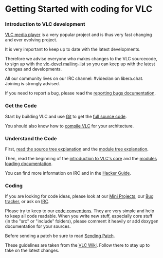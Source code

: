 # Getting Started with coding for VLC

### Introduction to VLC development
[VLC media player](https://wiki.videolan.org/VLC_media_player/) is a very popular project and is thus very fast changing and ever evolving project.

It is very important to keep up to date with the latest developments.

Therefore we advise everyone who makes changes to the VLC sourcecode, to sign up with the [vlc-devel mailing-list](https://www.videolan.org/support/lists.html) so you can keep up with the latest changes and developments.

All our community lives on our IRC channel: #videolan on libera.chat. Joining is strongly advised.

If you need to report a bug, please read the [reporting bugs documentation](https://wiki.videolan.org/Report_bugs/).

### Get the Code

Start by building VLC and use [Git](https://wiki.videolan.org/Git/) to get the [full source code](https://wiki.videolan.org/VLC_Source_code/#How_to_get_VLC_media_player.27s_latest_source_tree).

You should also know how to [compile VLC](https://wiki.videolan.org/Category:Building/) for your architecture.

### Understand the Code

First, [read the source tree explanation](https://wiki.videolan.org/Hacker_Guide/VLC_source_tree/) and the [module tree explanation](https://wiki.videolan.org/Modules_source_tree/).

Then, read the beginning of the [introduction to VLC's core](https://wiki.videolan.org/Hacker_Guide/Core/) and the [modules loading documentation](https://wiki.videolan.org/Documentation:VLC_Modules_Loading/).

You can find more information on IRC and in the [Hacker Guide](https://wiki.videolan.org/Hacker_Guide/).

### Coding

If you are looking for code ideas, please look at our [Mini Projects](https://wiki.videolan.org/Mini_Projects/), our [Bug tracker](https://trac.videolan.org/vlc/), or ask on [IRC](https://wiki.videolan.org/IRC/).

Please try to keep to our [code conventions](https://wiki.videolan.org/Code_Conventions/). They are very simple and help to keep all code readable. When you write new stuff, especially core stuff (in the "src" or "include" folders), please comment it heavily or add doxygen documentation for your sources.

Before sending a patch be sure to read [Sending Patch](https://wiki.videolan.org/Sending_Patch/).

These guidelines are taken from the [VLC Wiki](https://wiki.videolan.org/Getting_Started_At_Coding/). Follow there to stay up to take on the latest changes.

